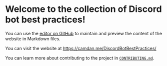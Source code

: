 # Welcome to the collection of Discord bot best practices!

You can use the [editor on GitHub](https://github.com/CamTheHelpDesk/DiscordBotBestPractices/edit/main/README.md) to maintain and preview the content of the website in Markdown files.

You can visit the website at https://camdan.me/DiscordBotBestPractices/

You can learn more about contributing to the project in [`CONTRIBUTING.md`](https://github.com/CamTheHelpDesk/DiscordBotBestPractices/blob/main/CONTRIBUTING.md).
